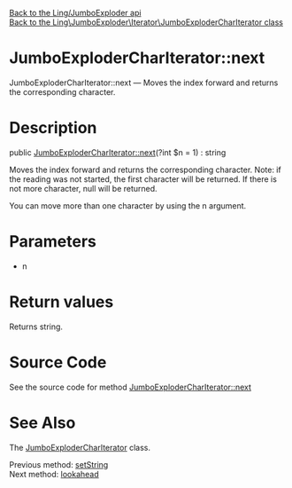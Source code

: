 [Back to the Ling/JumboExploder api](https://github.com/lingtalfi/JumboExploder/blob/master/doc/api/Ling/JumboExploder.md)<br>
[Back to the Ling\JumboExploder\Iterator\JumboExploderCharIterator class](https://github.com/lingtalfi/JumboExploder/blob/master/doc/api/Ling/JumboExploder/Iterator/JumboExploderCharIterator.md)


JumboExploderCharIterator::next
================



JumboExploderCharIterator::next — Moves the index forward and returns the corresponding character.




Description
================


public [JumboExploderCharIterator::next](https://github.com/lingtalfi/JumboExploder/blob/master/doc/api/Ling/JumboExploder/Iterator/JumboExploderCharIterator/next.md)(?int $n = 1) : string




Moves the index forward and returns the corresponding character.
Note: if the reading was not started, the first character will be returned.
If there is not more character, null will be returned.

You can move more than one character by using the n argument.




Parameters
================


- n

    


Return values
================

Returns string.








Source Code
===========
See the source code for method [JumboExploderCharIterator::next](https://github.com/lingtalfi/JumboExploder/blob/master/Iterator/JumboExploderCharIterator.php#L59-L71)


See Also
================

The [JumboExploderCharIterator](https://github.com/lingtalfi/JumboExploder/blob/master/doc/api/Ling/JumboExploder/Iterator/JumboExploderCharIterator.md) class.

Previous method: [setString](https://github.com/lingtalfi/JumboExploder/blob/master/doc/api/Ling/JumboExploder/Iterator/JumboExploderCharIterator/setString.md)<br>Next method: [lookahead](https://github.com/lingtalfi/JumboExploder/blob/master/doc/api/Ling/JumboExploder/Iterator/JumboExploderCharIterator/lookahead.md)<br>

